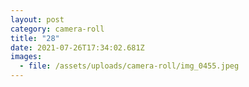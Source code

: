```yaml
---
layout: post
category: camera-roll
title: "28"
date: 2021-07-26T17:34:02.681Z
images:
  - file: /assets/uploads/camera-roll/img_0455.jpeg
---
```


